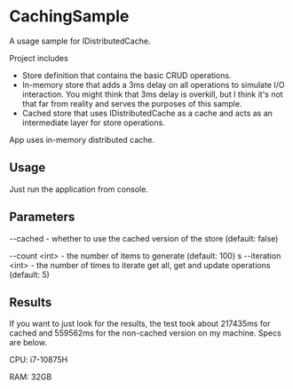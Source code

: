 ﻿# CachingSample

A usage sample for IDistributedCache. 

Project includes
- Store definition that contains the basic CRUD operations. 
- In-memory store that adds a 3ms delay on all operations to simulate I/O interaction. You might think that 3ms delay is overkill, but I think it's not that far from reality and serves the purposes of this sample.
- Cached store that uses IDistributedCache as a cache and acts as an intermediate layer for store operations.

App uses in-memory distributed cache.

## Usage

Just run the application from console.

## Parameters
--cached - whether to use the cached version of the store (default: false)

--count \<int\> - the number of items to generate (default: 100)
s
--iteration \<int\> - the number of times to iterate get all, get and update operations (default: 5)

## Results

If you want to just look for the results, the test took about 217435ms for cached and 559562ms for the non-cached version on my machine. Specs are below.

CPU: i7-10875H

RAM: 32GB